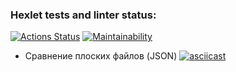 ### Hexlet tests and linter status:
[![Actions Status](https://github.com/volkov-timofey/python-project-50/workflows/hexlet-check/badge.svg)](https://github.com/volkov-timofey/python-project-50/actions)
[![Maintainability](https://api.codeclimate.com/v1/badges/6f40d718e26673b12a5e7e14c8f30b5f2e78033f/maintainability)](https://codeclimate.com/github/volkov-timofey/python-project-50/maintainability)



+ Сравнение плоских файлов (JSON)
[![asciicast](https://asciinema.org/a/3HSyJaZdrHssu1aG0sqqaQhyC.svg)](https://asciinema.org/a/3HSyJaZdrHssu1aG0sqqaQhyC)